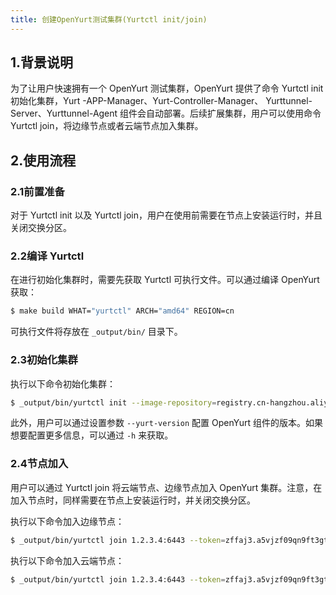 ```yaml
---
title: 创建OpenYurt测试集群(Yurtctl init/join)
---
```


## 1.背景说明

为了让用户快速拥有一个 OpenYurt 测试集群，OpenYurt 提供了命令 Yurtctl init 初始化集群，Yurt -APP-Manager、Yurt-Controller-Manager、
Yurttunnel-Server、Yurttunnel-Agent 组件会自动部署。后续扩展集群，用户可以使用命令 Yurtctl join，将边缘节点或者云端节点加入集群。

## 2.使用流程

### 2.1前置准备

对于 Yurtctl init 以及 Yurtctl join，用户在使用前需要在节点上安装运行时，并且关闭交换分区。

### 2.2编译 Yurtctl 

在进行初始化集群时，需要先获取 Yurtctl 可执行文件。可以通过编译 OpenYurt 获取：

```sh
$ make build WHAT="yurtctl" ARCH="amd64" REGION=cn
```

可执行文件将存放在 `_output/bin/` 目录下。

### 2.3初始化集群

执行以下命令初始化集群：

```sh
$ _output/bin/yurtctl init --image-repository=registry.cn-hangzhou.aliyuncs.com/google_containers --kubernetes-version=v1.18.8 --pod-network-cidr=10.244.0.0/16
```

此外，用户可以通过设置参数 `--yurt-version` 配置 OpenYurt 组件的版本。如果想要配置更多信息，可以通过 `-h`  来获取。

### 2.4节点加入

用户可以通过 Yurtctl join 将云端节点、边缘节点加入 OpenYurt 集群。注意，在加入节点时，同样需要在节点上安装运行时，并关闭交换分区。

执行以下命令加入边缘节点：

```sh
$ _output/bin/yurtctl join 1.2.3.4:6443 --token=zffaj3.a5vjzf09qn9ft3gt --node-type=edge-node --discovery-token-unsafe-skip-ca-verification --v=5

```

执行以下命令加入云端节点：

```sh
$ _output/bin/yurtctl join 1.2.3.4:6443 --token=zffaj3.a5vjzf09qn9ft3gt --node-type=cloud-node --discovery-token-unsafe-skip-ca-verification --v=5

```







